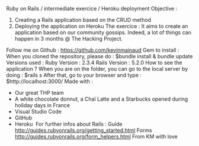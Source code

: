 Ruby on Rails / intermediate exercice / Heroku deployment
Objective :
1. Creating a Rails application based on the CRUD method
2. Deploying the application on Heroku
The exercice :
It aims to create an application based on our community gossips. Indeed, a lot of things can happen in 3 months @ The Hacking Project.

Follow me on Github : https://github.com/kevinmainaud
Gem to install :
When you cloned the repository, please do :
$bundle install & bundle update
Versions used :
Ruby Version : 2.3.4 Rails Version : 5.2.0
How to see the application ?
When you are on the folder, you can go to the local server by doing :
$rails s
After that, go to your browser and type :
$http://localhost:3000/
Made with :
* Our great THP team 
* A white chocolate donnut, a Chaï Latte and a Starbucks opened during holiday days in France 
* Visual Studio Code 
* GitHub 
* Heroku 
For further infos about Rails :
Guide
http://guides.rubyonrails.org/getting_started.html
Forms
http://guides.rubyonrails.org/form_helpers.html
From KM with love
